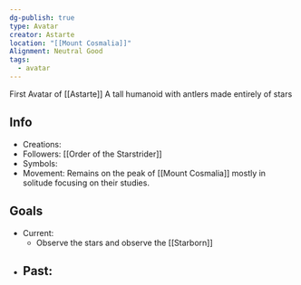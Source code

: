 ```yaml
---
dg-publish: true
type: Avatar
creator: Astarte
location: "[[Mount Cosmalia]]"
Alignment: Neutral Good
tags:
  - avatar
---
```

First Avatar of [[Astarte]]
A tall humanoid with antlers made entirely of stars
## Info
- Creations: 
- Followers: [[Order of the Starstrider]]
- Symbols: 
- Movement: Remains on the peak of [[Mount Cosmalia]] mostly in solitude focusing on their studies.

## Goals
- Current:
	- Observe the stars and observe the [[Starborn]]
- Past:
	- 